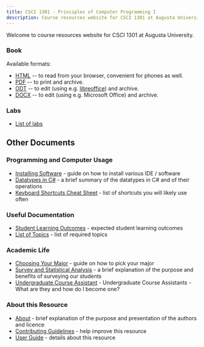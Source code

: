 ```yaml
---
title: CSCI 1301 - Principles of Computer Programming I
description: Course resources website for CSCI 1301 at Augusta University.
---
```


<!--
basic index page for pages website, this page makes some assumptions about paths
based on what is defined in the makefile, just be aware of that while editing -->

Welcome to course resources website for CSCI 1301 at Augusta University.


### Book

Available formats:

 - [HTML](book.html) -- to read from your browser, convenient for phones as well.
 - [PDF](book.pdf)  -- to print and archive.
 - [ODT](book.odt) -- to edit (using e.g. [libreoffice](https://www.libreoffice.org/)) and archive.
 - [DOCX](book.docx)  -- to edit (using e.g. Microsoft Office) and archive.

 
### Labs

- [List of labs](labs/)  <!-- TODO: or [download all labs](labs.zip) -->

## Other Documents

### Programming and Computer Usage

- [Installing Software](software_install.html) - guide on how to install various IDE / software
- [Datatypes in C#](datatypes_in_csharp.html) - a brief summary of the datatypes in C# and of their operations
- [Keyboard Shortcuts Cheat Sheet](shortcuts.html) - list of shortcuts you will likely use often

### Useful Documentation

- [Student Learning Outcomes](learning_outcomes.html) - expected student learning outcomes
- [List of Topics](topics_list.html) - list of required topics


### Academic Life

- [Choosing Your Major](choosing_major.html) - guide on how to pick your major       
- [Survey and Statistical Analysis](survey.html) - a brief explanation of the purpose and benefits of surveying our students
- [Undergraduate Course Assistant](uca.html) - Undergraduate Course Assistants  - What are they and how do I become one?


### About this Resource

- [About](about.html) - brief explanation of the purpose and presentation of the authors and licence
- [Contributing Guidelines](contributing.html) - help improve this resource
- [User Guide](user_guide.html) - details about this resource

